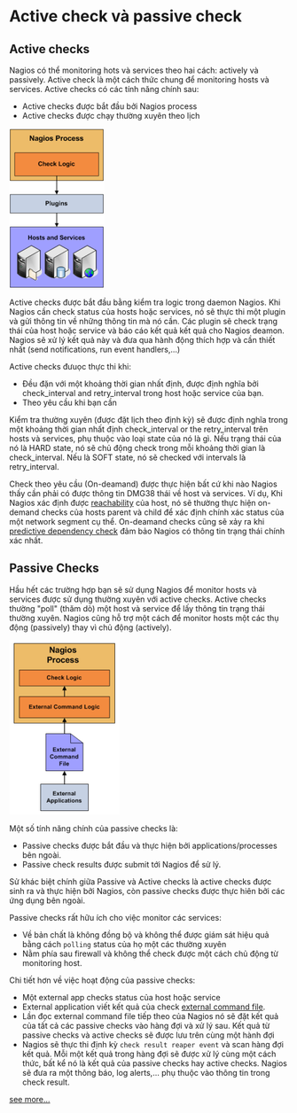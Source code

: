 # Active check và passive check

## Active checks

Nagios có thể monitoring hots và services theo hai cách: actively và passively. Active check là một cách thức chung để monitoring hosts và services. Active checks có các tính năng chính sau:

* Active checks được bắt đầu bởi Nagios process
* Active checks được chạy thường xuyên theo lịch

<img src="img/1.png">

Active checks được bắt đầu bằng kiểm tra logic trong daemon Nagios. Khi Nagios cần check status của hosts hoặc services, nó sẽ thực thi một plugin và gửi thông tin về những thông tin mà nó cần. Các plugin sẽ check trạng thái của host hoặc service và báo cáo kết quả kết quả cho Nagios deamon. Nagios sẽ xử lý kết quả này và đưa qua hành động thích hợp và cần thiết nhất (send notifications, run event handlers,...)

Active checks đưuọc thực thi khi:
* Đều đặn với một khoảng thời gian nhất định, được định nghĩa bởi check_interval and retry_interval trong host hoặc service của bạn.
* Theo yêu cầu khi bạn cần

Kiểm tra thường xuyên (được đặt lịch theo định kỳ) sẽ được định nghĩa trong một khoảng thời gian nhất định check_interval or the retry_interval trên hosts và services, phụ thuộc vào loại state của nó là gì. Nếu trạng thái của nó là HARD state, nó sẽ chủ động check trong mỗi khoảng thời gian là check_interval. Nếu là SOFT state, nó sẽ checked với intervals là retry_interval.

Check theo yêu cầu (On-deamand) được thực hiện bất cứ khi nào Nagios thấy cần phải có được thông tin DMG38 thái về host và services. Ví dụ, Khi Nagios xác định được [reachability](https://assets.nagios.com/downloads/nagioscore/docs/nagioscore/3/en/networkreachability.html) của host, nó sẽ thường thực hiện on-demand checks của hosts parent và child để xác định chính xác status của một network segment cụ thể. On-deamand checks cũng sẽ xảy ra khi [predictive dependency check](https://assets.nagios.com/downloads/nagioscore/docs/nagioscore/3/en/dependencychecks.html) đảm bảo Nagios có thông tin trạng thái chính xác nhất.

## Passive Checks

Hầu hết các trường hợp bạn sẽ sử dụng Nagios để monitor hosts và services được sử dụng thường xuyên với active checks. Active checks thường "poll" (thăm dò) một host và service để lấy thông tin trạng thái thường xuyên. Nagios cũng hỗ trợ một cách để monitor hosts một các thụ động (passively) thay vì chủ động (actively). 

<img src="img/2.png">

Một số tính năng chính của passive checks là:

* Passive checks được bắt đầu và thực hiện bởi applications/processes bên ngoài.
* Passive check results được submit tới Nagios để sử lý.

Sử khác biệt chính giữa Passive và Active checks là active checks được sinh ra và thực hiện bởi Nagios, còn passive checks được thực hiên bởi các ứng dụng bên ngoài.

Passive checks rất hữu ích cho việc monitor các services:

* Về bản chất là không đồng bộ và không thể được giám sát hiệu quả bằng cách `polling` status của họ một các thường xuyên
* Nằm phía sau firewall và không thể check được một cách chủ động từ monitoring host.

Chi tiết hơn về việc hoạt động của passive checks:

* Một external app checks status của host hoặc service
* External application viết kết quả của check [external command file](https://assets.nagios.com/downloads/nagioscore/docs/nagioscore/3/en/configmain.html#command_file).
* Lần đọc external command file tiếp theo của Nagios nó sẽ đặt kết quả của tất cả các passive checks vào hàng đợi và xử lý sau. Kết quả từ passive checks và active checks sẽ được lưu trên cùng một hành đợi
* Nagios sẽ thực thi định kỳ `check result reaper event` và scan hàng đợi kết quả. Mỗi một kết quả trong hàng đợi sẽ được xử lý cùng một cách thức, bất kể nó là kết quả của passive checks hay active checks. Nagios sẽ đưa ra một thông báo, log alerts,... phụ thuộc vào thông tin trong check result.

[see more...](https://assets.nagios.com/downloads/nagioscore/docs/nagioscore/3/en/passivechecks.html)